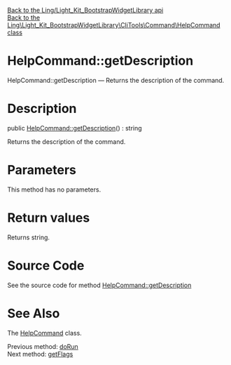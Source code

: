 [Back to the Ling/Light_Kit_BootstrapWidgetLibrary api](https://github.com/lingtalfi/Light_Kit_BootstrapWidgetLibrary/blob/master/doc/api/Ling/Light_Kit_BootstrapWidgetLibrary.md)<br>
[Back to the Ling\Light_Kit_BootstrapWidgetLibrary\CliTools\Command\HelpCommand class](https://github.com/lingtalfi/Light_Kit_BootstrapWidgetLibrary/blob/master/doc/api/Ling/Light_Kit_BootstrapWidgetLibrary/CliTools/Command/HelpCommand.md)


HelpCommand::getDescription
================



HelpCommand::getDescription — Returns the description of the command.




Description
================


public [HelpCommand::getDescription](https://github.com/lingtalfi/Light_Kit_BootstrapWidgetLibrary/blob/master/doc/api/Ling/Light_Kit_BootstrapWidgetLibrary/CliTools/Command/HelpCommand/getDescription.md)() : string




Returns the description of the command.




Parameters
================

This method has no parameters.


Return values
================

Returns string.








Source Code
===========
See the source code for method [HelpCommand::getDescription](https://github.com/lingtalfi/Light_Kit_BootstrapWidgetLibrary/blob/master/CliTools/Command/HelpCommand.php#L67-L72)


See Also
================

The [HelpCommand](https://github.com/lingtalfi/Light_Kit_BootstrapWidgetLibrary/blob/master/doc/api/Ling/Light_Kit_BootstrapWidgetLibrary/CliTools/Command/HelpCommand.md) class.

Previous method: [doRun](https://github.com/lingtalfi/Light_Kit_BootstrapWidgetLibrary/blob/master/doc/api/Ling/Light_Kit_BootstrapWidgetLibrary/CliTools/Command/HelpCommand/doRun.md)<br>Next method: [getFlags](https://github.com/lingtalfi/Light_Kit_BootstrapWidgetLibrary/blob/master/doc/api/Ling/Light_Kit_BootstrapWidgetLibrary/CliTools/Command/HelpCommand/getFlags.md)<br>

